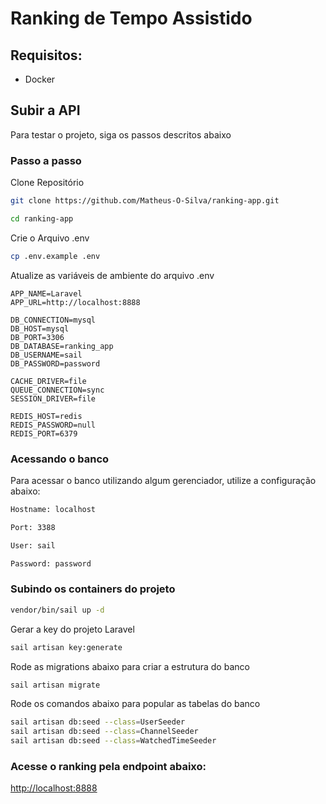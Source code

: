 # Ranking de Tempo Assistido

## Requisitos:
-  Docker

## Subir a API
Para testar o projeto, siga os passos descritos abaixo

### Passo a passo
Clone Repositório
```sh
git clone https://github.com/Matheus-O-Silva/ranking-app.git
```

```sh
cd ranking-app
```

Crie o Arquivo .env
```sh
cp .env.example .env
```

Atualize as variáveis de ambiente do arquivo .env
```dosini
APP_NAME=Laravel
APP_URL=http://localhost:8888

DB_CONNECTION=mysql
DB_HOST=mysql
DB_PORT=3306
DB_DATABASE=ranking_app
DB_USERNAME=sail
DB_PASSWORD=password

CACHE_DRIVER=file
QUEUE_CONNECTION=sync
SESSION_DRIVER=file

REDIS_HOST=redis
REDIS_PASSWORD=null
REDIS_PORT=6379
```
### Acessando o banco 
Para acessar o banco utilizando algum gerenciador, utilize a configuração abaixo:
```sh
Hostname: localhost
```
```sh
Port: 3388
```
```sh
User: sail
```
```sh
Password: password
```
### Subindo os containers do projeto

```sh
vendor/bin/sail up -d
```

Gerar a key do projeto Laravel
```sh
sail artisan key:generate
```

Rode as migrations abaixo para criar a estrutura do banco
```sh
sail artisan migrate
```

Rode os comandos abaixo para popular as tabelas do banco
```sh
sail artisan db:seed --class=UserSeeder
sail artisan db:seed --class=ChannelSeeder
sail artisan db:seed --class=WatchedTimeSeeder
```
### Acesse o ranking pela endpoint abaixo:
[http://localhost:8888](http://localhost:8888)
